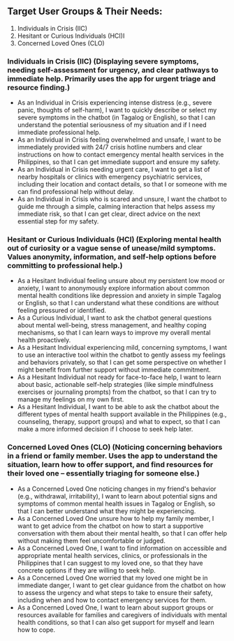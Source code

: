 ## Target User Groups & Their Needs:
1. Individuals in Crisis (IIC)
2. Hesitant or Curious Individuals (HCI)I
3. Concerned Loved Ones (CLO)

### Individuals in Crisis (IIC) (Displaying severe symptoms, needing self-assessment for urgency, and clear pathways to immediate help. Primarily uses the app for urgent triage and resource finding.)
- As an Individual in Crisis experiencing intense distress (e.g., severe panic, thoughts of self-harm), I want to quickly describe or select my severe symptoms in the chatbot (in Tagalog or English), so that I can understand the potential seriousness of my situation and if I need immediate professional help.
- As an Individual in Crisis feeling overwhelmed and unsafe, I want to be immediately provided with 24/7 crisis hotline numbers and clear instructions on how to contact emergency mental health services in the Philippines, so that I can get immediate support and ensure my safety.
- As an Individual in Crisis needing urgent care, I want to get a list of nearby hospitals or clinics with emergency psychiatric services, including their location and contact details, so that I or someone with me can find professional help without delay.
- As an Individual in Crisis who is scared and unsure, I want the chatbot to guide me through a simple, calming interaction that helps assess my immediate risk, so that I can get clear, direct advice on the next essential step for my safety.

### Hesitant or Curious Individuals (HCI) (Exploring mental health out of curiosity or a vague sense of unease/mild symptoms. Values anonymity, information, and self-help options before committing to professional help.)
- As a Hesitant Individual feeling unsure about my persistent low mood or anxiety, I want to anonymously explore information about common mental health conditions like depression and anxiety in simple Tagalog or English, so that I can understand what these conditions are without feeling pressured or identified.
- As a Curious Individual, I want to ask the chatbot general questions about mental well-being, stress management, and healthy coping mechanisms, so that I can learn ways to improve my overall mental health proactively.
- As a Hesitant Individual experiencing mild, concerning symptoms, I want to use an interactive tool within the chatbot to gently assess my feelings and behaviors privately, so that I can get some perspective on whether I might benefit from further support without immediate commitment.
- As a Hesitant Individual not ready for face-to-face help, I want to learn about basic, actionable self-help strategies (like simple mindfulness exercises or journaling prompts) from the chatbot, so that I can try to manage my feelings on my own first.
- As a Hesitant Individual, I want to be able to ask the chatbot about the different types of mental health support available in the Philippines (e.g., counseling, therapy, support groups) and what to expect, so that I can make a more informed decision if I choose to seek help later.

### Concerned Loved Ones (CLO) (Noticing concerning behaviors in a friend or family member. Uses the app to understand the situation, learn how to offer support, and find resources for their loved one – essentially triaging for someone else.)
- As a Concerned Loved One noticing changes in my friend's behavior (e.g., withdrawal, irritability), I want to learn about potential signs and symptoms of common mental health issues in Tagalog or English, so that I can better understand what they might be experiencing.
- As a Concerned Loved One unsure how to help my family member, I want to get advice from the chatbot on how to start a supportive conversation with them about their mental health, so that I can offer help without making them feel uncomfortable or judged.
- As a Concerned Loved One, I want to find information on accessible and appropriate mental health services, clinics, or professionals in the Philippines that I can suggest to my loved one, so that they have concrete options if they are willing to seek help.
- As a Concerned Loved One worried that my loved one might be in immediate danger, I want to get clear guidance from the chatbot on how to assess the urgency and what steps to take to ensure their safety, including when and how to contact emergency services for them.
- As a Concerned Loved One, I want to learn about support groups or resources available for families and caregivers of individuals with mental health conditions, so that I can also get support for myself and learn how to cope.
